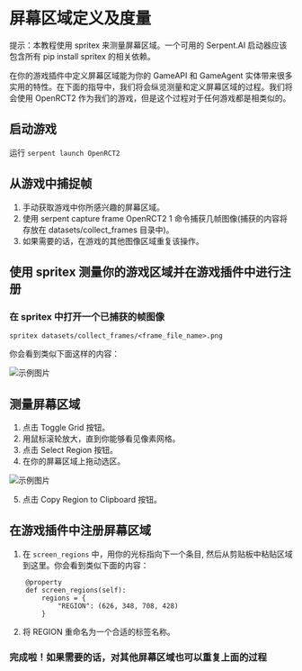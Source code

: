 # 屏幕区域定义及度量

提示：本教程使用 spritex 来测量屏幕区域。一个可用的 Serpent.AI 启动器应该包含所有 pip install spritex 的相关依赖。

在你的游戏插件中定义屏幕区域能为你的 GameAPI 和 GameAgent 实体带来很多实用的特性。在下面的指导中，我们将会纵览测量和定义屏幕区域的过程。我们将会使用 OpenRCT2 作为我们的游戏，但是这个过程对于任何游戏都是相类似的。

## 启动游戏

运行  ``` serpent launch OpenRCT2  ```

## 从游戏中捕捉帧

1. 手动获取游戏中你所感兴趣的屏幕区域。
2. 使用 serpent capture frame OpenRCT2 1 命令捕获几帧图像(捕获的内容将存放在 datasets/collect_frames 目录中)。
3. 如果需要的话，在游戏的其他图像区域重复该操作。

## 使用 spritex 测量你的游戏区域并在游戏插件中进行注册
### 在 spritex 中打开一个已捕获的帧图像

``` spritex datasets/collect_frames/<frame_file_name>.png  ```

你会看到类似下面这样的内容：

![示例图片](https://camo.githubusercontent.com/028a9b17376eb0e1a4d041b99c6596233c97bdc17367abf3badea6a3bae6a3e9/68747470733a2f2f73332e63612d63656e7472616c2d312e616d617a6f6e6177732e636f6d2f73657270656e742d61692d6173736574732f77696b692f73637265656e726567696f6e312e706e67)

## 测量屏幕区域

1. 点击 Toggle Grid 按钮。
2. 用鼠标滚轮放大，直到你能够看见像素网格。
3. 点击 Select Region 按钮。
4. 在你的屏幕区域上拖动选区。

![示例图片](https://camo.githubusercontent.com/6e45d0ae6ad672f6e2d71e5c67e37fee5244ef5705d5527c93a0739ceb00fa71/68747470733a2f2f73332e63612d63656e7472616c2d312e616d617a6f6e6177732e636f6d2f73657270656e742d61692d6173736574732f77696b692f73637265656e726567696f6e322e706e67)

5. 点击 Copy Region to Clipboard 按钮。

## 在游戏插件中注册屏幕区域

1. 在 ```screen_regions``` 中，用你的光标指向下一个条目, 然后从剪贴板中粘贴区域到这里。你会看到类似下面的内容：
   
``` 
    @property
    def screen_regions(self):
        regions = {
            "REGION": (626, 348, 708, 428)
        }
```

2. 将 REGION 重命名为一个合适的标签名称。

### 完成啦！如果需要的话，对其他屏幕区域也可以重复上面的过程
